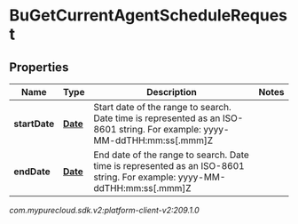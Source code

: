 # BuGetCurrentAgentScheduleRequest


## Properties

| Name | Type | Description | Notes |
| ------------ | ------------- | ------------- | ------------- |
| **startDate** | [**Date**](Date) | Start date of the range to search. Date time is represented as an ISO-8601 string. For example: yyyy-MM-ddTHH:mm:ss[.mmm]Z |  |
| **endDate** | [**Date**](Date) | End date of the range to search. Date time is represented as an ISO-8601 string. For example: yyyy-MM-ddTHH:mm:ss[.mmm]Z |  |




_com.mypurecloud.sdk.v2:platform-client-v2:209.1.0_

